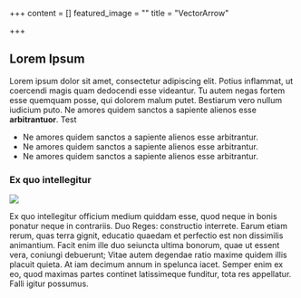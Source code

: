 +++
content = []
featured_image = ""
title = "VectorArrow"

+++
## Lorem Ipsum

Lorem ipsum dolor sit amet, consectetur adipiscing elit. Potius inflammat, ut coercendi magis quam dedocendi esse videantur. Tu autem negas fortem esse quemquam posse, qui dolorem malum putet. Bestiarum vero nullum iudicium puto. Ne amores quidem sanctos a sapiente alienos esse **arbitrantuor**. Test

* Ne amores quidem sanctos a sapiente alienos esse arbitrantur.
* Ne amores quidem sanctos a sapiente alienos esse arbitrantur.
* Ne amores quidem sanctos a sapiente alienos esse arbitrantur.

### Ex quo intellegitur

![](/uploads/cat_flu.png)

Ex quo intellegitur officium medium quiddam esse, quod neque in bonis ponatur neque in contrariis. Duo Reges: constructio interrete. Earum etiam rerum, quas terra gignit, educatio quaedam et perfectio est non dissimilis animantium. Facit enim ille duo seiuncta ultima bonorum, quae ut essent vera, coniungi debuerunt; Vitae autem degendae ratio maxime quidem illis placuit quieta. At iam decimum annum in spelunca iacet. Semper enim ex eo, quod maximas partes continet latissimeque funditur, tota res appellatur. Falli igitur possumus.